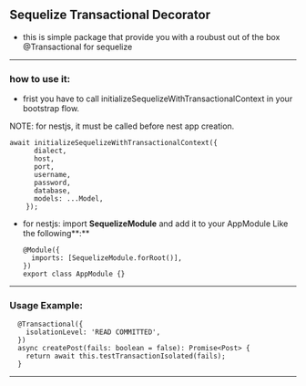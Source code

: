 ## Sequelize Transactional Decorator

- this is simple package that provide you with a roubust out of the box @Transactional for sequelize

---

### how to use it:

- frist you have to call initializeSequelizeWithTransactionalContext in your bootstrap flow.

NOTE: for nestjs, it must be called before nest app creation.

```tsx
await initializeSequelizeWithTransactionalContext({
      dialect,
      host,
      port,
      username,
      password,
      database,
      models: ...Model,
    });
```

- for nestjs: import **SequelizeModule** and add it to your AppModule Like the following**:**
  ```tsx
  @Module({
    imports: [SequelizeModule.forRoot()],
  })
  export class AppModule {}
  ```

---

### Usage Example:

```tsx
  @Transactional({
    isolationLevel: 'READ COMMITTED',
  })
  async createPost(fails: boolean = false): Promise<Post> {
    return await this.testTransactionIsolated(fails);
  }
```

---

<!-- Made With ❤️ @Baianat -->
